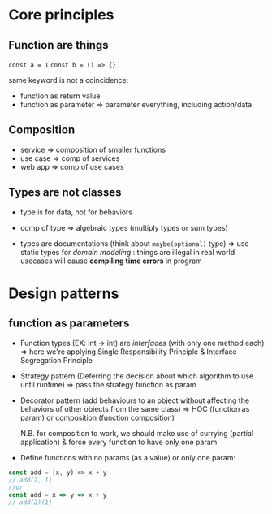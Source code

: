 # Core principles
## Function are things
`const a = 1`
`const b = () => {}`

same keyword is not a coincidence:
- function as return value
- function as parameter => parameter everything, including action/data

## Composition
- service => composition of smaller functions
- use case => comp of services
- web app => comp of use cases

## Types are not classes
- type is for data, not for behaviors

- comp of type => algebraic types (multiply types or sum types)

- types are documentations (think about `maybe(optional)` type) => use static types for *domain modeling* : things are illegal in real world usecases will cause **compiling time errors** in program


# Design patterns

## function as parameters
- Function types (EX: int -> int) are *interfaces* (with only one method each) => here we're applying Single Responsibility Principle & Interface Segregation Principle

- Strategy pattern (Deferring the decision about which algorithm to use until runtime) => pass the strategy function as param

- Decorator pattern (add behaviours to an object without affecting the behaviors of other objects from the same class) => HOC (function as param) or composition (function composition)

  N.B. for composition to work, we should make use of currying (partial application) & force every function to have only one param

- Define functions with no params (as a value) or only one param:
```javascript
const add = (x, y) => x + y
// add(2, 1)
//or
const add = x => y => x + y
// add(2)(1)
```

